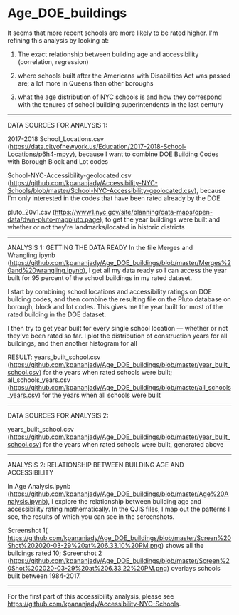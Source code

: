 # Age_DOE_buildings

It seems that more recent schools are more likely to be rated higher. I'm refining this analysis by looking at:

1) The exact relationship between building age and accessibility (correlation, regression) 

1) where schools built after the Americans with Disabilities Act was passed are; a lot more in Queens than other boroughs

2) what the age distribution of NYC schools is and how they correspond with the tenures of school building superintendents in the last century
___

DATA SOURCES FOR ANALYSIS 1:

2017-2018 School_Locations.csv (https://data.cityofnewyork.us/Education/2017-2018-School-Locations/p6h4-mpyy), because I want to combine DOE Building Codes with Borough Block and Lot codes

School-NYC-Accessibility-geolocated.csv (https://github.com/kpananjady/Accessibility-NYC-Schools/blob/master/School-NYC-Accessibility-geolocated.csv), because I'm only interested in the codes that have been rated already by the DOE

pluto_20v1.csv (https://www1.nyc.gov/site/planning/data-maps/open-data/dwn-pluto-mappluto.page), to get the year buildings were built and whether or not they're landmarks/located in historic districts
___

ANALYSIS 1: GETTING THE DATA READY
In the file Merges and Wrangling.ipynb (https://github.com/kpananjady/Age_DOE_buildings/blob/master/Merges%20and%20wrangling.ipynb), I get all my data ready so I can access the year built for 95 percent of the school buildings in my rated dataset. 

I start by combining school locations and accessibility ratings on DOE building codes, and then combine the resulting file on the Pluto database on borough, block and lot codes. This gives me the year built for most of the rated building in the DOE dataset.

I then try to get year built for every single school location — whether or not they've been rated so far. I plot the distribution of construction years for all buildings, and then another histogram for all

RESULT: years_built_school.csv (https://github.com/kpananjady/Age_DOE_buildings/blob/master/year_built_school.csv) for the years when rated schools were built; all_schools_years.csv (https://github.com/kpananjady/Age_DOE_buildings/blob/master/all_schools_years.csv) for the years when all schools were built
___
DATA SOURCES FOR ANALYSIS 2:

years_built_school.csv (https://github.com/kpananjady/Age_DOE_buildings/blob/master/year_built_school.csv) for the years when rated schools were built, generated above
___
ANALYSIS 2: RELATIONSHIP BETWEEN BUILDING AGE AND ACCESSIBILITY

In Age Analysis.ipynb (https://github.com/kpananjady/Age_DOE_buildings/blob/master/Age%20Analysis.ipynb), I explore the relationship between building age and accessibility rating mathematically. In the QJIS files, I map out the patterns I see, the results of which you can see in the screenshots. 

Screenshot 1( https://github.com/kpananjady/Age_DOE_buildings/blob/master/Screen%20Shot%202020-03-29%20at%206.33.10%20PM.png) shows all the buildings rated 10; Screenshot 2 (https://github.com/kpananjady/Age_DOE_buildings/blob/master/Screen%20Shot%202020-03-29%20at%206.33.22%20PM.png) overlays schools built between 1984-2017. 

___

For the first part of this accessibility analysis, please see https://github.com/kpananjady/Accessibility-NYC-Schools. 
